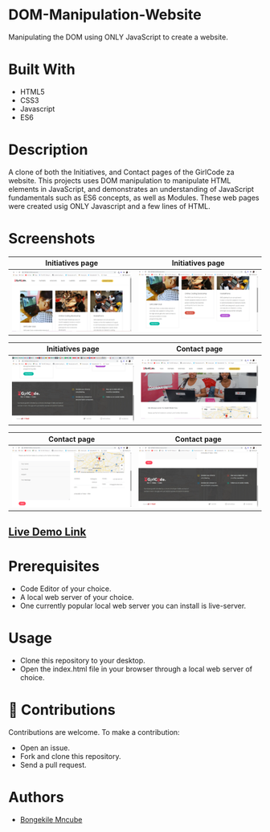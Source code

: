 # DOM-Manipulation-Website

Manipulating the DOM using ONLY JavaScript to create a website.

# Built With

- HTML5
- CSS3
- Javascript
- ES6

# Description

A clone of both the Initiatives, and Contact pages of the GirlCode za website. This projects uses DOM manipulation to manipulate HTML elements in JavaScript, and demonstrates an understanding of JavaScript fundamentals such as ES6 concepts, as well as Modules. These web pages were created usig ONLY Javascript and a few lines of HTML.

# Screenshots

|                     Initiatives page                     |                     Initiatives page                     |
| :------------------------------------------------------: | :------------------------------------------------------: |
| ![Initiatives page screenshot1](images/initiatives1.png) | ![Initiatives page screenshot2](images/initiatives2.png) |

|                     Initiatives page                     |                   Contact page                   |
| :------------------------------------------------------: | :----------------------------------------------: |
| ![Initiatives page screenshot3](images/initiatives3.png) | ![Contact page screenshot1](images/contact1.png) |

|                   Contact page                   |                   Contact page                   |
| :----------------------------------------------: | :----------------------------------------------: |
| ![Contact page screenshot2](images/contact2.png) | ![Contact page screenshot3](images/contact3.png) |

## [Live Demo Link](https://rawcdn.githack.com/BongekileM/DOM-Manipulation-Website/2e6c9044a5bc4c3421812e8d85a4dfae44ea9ffb/index.html)

# Prerequisites

- Code Editor of your choice.
- A local web server of your choice.
- One currently popular local web server you can install is live-server.

# Usage

- Clone this repository to your desktop.
- Open the index.html file in your browser through a local web server of choice.

# :handshake: Contributions

Contributions are welcome. To make a contribution:

- Open an issue.
- Fork and clone this repository.
- Send a pull request.

# Authors

- [Bongekile Mncube](https://github.com/BongekileM)
